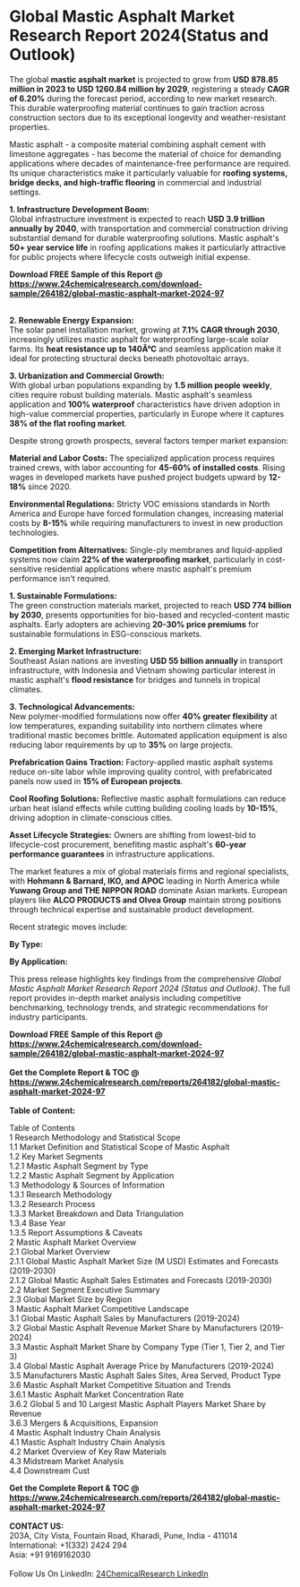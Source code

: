 <h1>Global Mastic Asphalt Market Research Report 2024(Status and Outlook)</h1><p>The global <strong>mastic asphalt market</strong> is projected to grow from <strong>USD 878.85 million in 2023 to USD 1260.84 million by 2029</strong>, registering a steady <strong>CAGR of 6.20%</strong> during the forecast period, according to new market research. This durable waterproofing material continues to gain traction across construction sectors due to its exceptional longevity and weather-resistant properties.</p><p>Mastic asphalt - a composite material combining asphalt cement with limestone aggregates - has become the material of choice for demanding applications where decades of maintenance-free performance are required. Its unique characteristics make it particularly valuable for <strong>roofing systems, bridge decks, and high-traffic flooring</strong> in commercial and industrial settings.</p><p><strong>1. Infrastructure Development Boom:</strong><br>
Global infrastructure investment is expected to reach <strong>USD 3.9 trillion annually by 2040</strong>, with transportation and commercial construction driving substantial demand for durable waterproofing solutions. Mastic asphalt's <strong>50+ year service life</strong> in roofing applications makes it particularly attractive for public projects where lifecycle costs outweigh initial expense.</p><div><b>Download FREE Sample of this Report @ 
            <a href="https://www.24chemicalresearch.com/download-sample/264182/global-mastic-asphalt-market-2024-97">
            https://www.24chemicalresearch.com/download-sample/264182/global-mastic-asphalt-market-2024-97</a></b></div><br><p><strong>2. Renewable Energy Expansion:</strong><br>
The solar panel installation market, growing at <strong>7.1% CAGR through 2030</strong>, increasingly utilizes mastic asphalt for waterproofing large-scale solar farms. Its <strong>heat resistance up to 140Â°C</strong> and seamless application make it ideal for protecting structural decks beneath photovoltaic arrays.</p><p><strong>3. Urbanization and Commercial Growth:</strong><br>
With global urban populations expanding by <strong>1.5 million people weekly</strong>, cities require robust building materials. Mastic asphalt's seamless application and <strong>100% waterproof</strong> characteristics have driven adoption in high-value commercial properties, particularly in Europe where it captures <strong>38% of the flat roofing market</strong>.</p><p>Despite strong growth prospects, several factors temper market expansion:</p><p><strong>Material and Labor Costs:</strong> The specialized application process requires trained crews, with labor accounting for <strong>45-60% of installed costs</strong>. Rising wages in developed markets have pushed project budgets upward by <strong>12-18%</strong> since 2020.</p><p><strong>Environmental Regulations:</strong> Stricty VOC emissions standards in North America and Europe have forced formulation changes, increasing material costs by <strong>8-15%</strong> while requiring manufacturers to invest in new production technologies.</p><p><strong>Competition from Alternatives:</strong> Single-ply membranes and liquid-applied systems now claim <strong>22% of the waterproofing market</strong>, particularly in cost-sensitive residential applications where mastic asphalt's premium performance isn't required.</p><p><strong>1. Sustainable Formulations:</strong><br>
The green construction materials market, projected to reach <strong>USD 774 billion by 2030</strong>, presents opportunities for bio-based and recycled-content mastic asphalts. Early adopters are achieving <strong>20-30% price premiums</strong> for sustainable formulations in ESG-conscious markets.</p><p><strong>2. Emerging Market Infrastructure:</strong><br>
Southeast Asian nations are investing <strong>USD 55 billion annually</strong> in transport infrastructure, with Indonesia and Vietnam showing particular interest in mastic asphalt's <strong>flood resistance</strong> for bridges and tunnels in tropical climates.</p><p><strong>3. Technological Advancements:</strong><br>
New polymer-modified formulations now offer <strong>40% greater flexibility</strong> at low temperatures, expanding suitability into northern climates where traditional mastic becomes brittle. Automated application equipment is also reducing labor requirements by up to <strong>35%</strong> on large projects.</p><p><strong>Prefabrication Gains Traction:</strong> Factory-applied mastic asphalt systems reduce on-site labor while improving quality control, with prefabricated panels now used in <strong>15% of European projects</strong>.</p><p><strong>Cool Roofing Solutions:</strong> Reflective mastic asphalt formulations can reduce urban heat island effects while cutting building cooling loads by <strong>10-15%</strong>, driving adoption in climate-conscious cities.</p><p><strong>Asset Lifecycle Strategies:</strong> Owners are shifting from lowest-bid to lifecycle-cost procurement, benefiting mastic asphalt's <strong>60-year performance guarantees</strong> in infrastructure applications.</p><p>The market features a mix of global materials firms and regional specialists, with <strong>Hohmann &amp; Barnard, IKO, and APOC</strong> leading in North America while <strong>Yuwang Group and THE NIPPON ROAD</strong> dominate Asian markets. European players like <strong>ALCO PRODUCTS and Olvea Group</strong> maintain strong positions through technical expertise and sustainable product development.</p><p>Recent strategic moves include:</p><p><strong>By Type:</strong></p><p><strong>By Application:</strong></p><p>This press release highlights key findings from the comprehensive <em>Global Mastic Asphalt Market Research Report 2024 (Status and Outlook)</em>. The full report provides in-depth market analysis including competitive benchmarking, technology trends, and strategic recommendations for industry participants.</p><div><b>Download FREE Sample of this Report @ 
            <a href="https://www.24chemicalresearch.com/download-sample/264182/global-mastic-asphalt-market-2024-97">
            https://www.24chemicalresearch.com/download-sample/264182/global-mastic-asphalt-market-2024-97</a></b></div><br><div><b>Get the Complete Report & TOC @ 
            <a href="https://www.24chemicalresearch.com/reports/264182/global-mastic-asphalt-market-2024-97">
            https://www.24chemicalresearch.com/reports/264182/global-mastic-asphalt-market-2024-97</a></b></div><br>
            <b>Table of Content:</b><p>Table of Contents<br />
1 Research Methodology and Statistical Scope<br />
1.1 Market Definition and Statistical Scope of Mastic Asphalt<br />
1.2 Key Market Segments<br />
1.2.1 Mastic Asphalt Segment by Type<br />
1.2.2 Mastic Asphalt Segment by Application<br />
1.3 Methodology & Sources of Information<br />
1.3.1 Research Methodology<br />
1.3.2 Research Process<br />
1.3.3 Market Breakdown and Data Triangulation<br />
1.3.4 Base Year<br />
1.3.5 Report Assumptions & Caveats<br />
2 Mastic Asphalt Market Overview<br />
2.1 Global Market Overview<br />
2.1.1 Global Mastic Asphalt Market Size (M USD) Estimates and Forecasts (2019-2030)<br />
2.1.2 Global Mastic Asphalt Sales Estimates and Forecasts (2019-2030)<br />
2.2 Market Segment Executive Summary<br />
2.3 Global Market Size by Region<br />
3 Mastic Asphalt Market Competitive Landscape<br />
3.1 Global Mastic Asphalt Sales by Manufacturers (2019-2024)<br />
3.2 Global Mastic Asphalt Revenue Market Share by Manufacturers (2019-2024)<br />
3.3 Mastic Asphalt Market Share by Company Type (Tier 1, Tier 2, and Tier 3)<br />
3.4 Global Mastic Asphalt Average Price by Manufacturers (2019-2024)<br />
3.5 Manufacturers Mastic Asphalt Sales Sites, Area Served, Product Type<br />
3.6 Mastic Asphalt Market Competitive Situation and Trends<br />
3.6.1 Mastic Asphalt Market Concentration Rate<br />
3.6.2 Global 5 and 10 Largest Mastic Asphalt Players Market Share by Revenue<br />
3.6.3 Mergers & Acquisitions, Expansion<br />
4 Mastic Asphalt Industry Chain Analysis<br />
4.1 Mastic Asphalt Industry Chain Analysis<br />
4.2 Market Overview of Key Raw Materials<br />
4.3 Midstream Market Analysis<br />
4.4 Downstream Cust</p><div><b>Get the Complete Report & TOC @ 
            <a href="https://www.24chemicalresearch.com/reports/264182/global-mastic-asphalt-market-2024-97">
            https://www.24chemicalresearch.com/reports/264182/global-mastic-asphalt-market-2024-97</a></b></div><br><b>CONTACT US:</b><br>
            203A, City Vista, Fountain Road, Kharadi, Pune, India - 411014<br>
            International: +1(332) 2424 294<br>
            Asia: +91 9169162030 <br><br>
            Follow Us On LinkedIn: <a href="https://www.linkedin.com/company/24chemicalresearch/">24ChemicalResearch LinkedIn</a>
